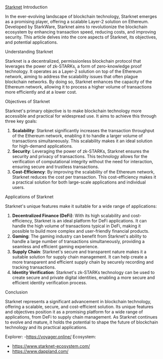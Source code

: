 [Starknet](https://www.starknet.io/) Introduction

In the ever-evolving landscape of blockchain technology, Starknet emerges as a promising player, offering a scalable Layer-2 solution on Ethereum. Developed by StarkWare, Starknet aims to revolutionize the blockchain ecosystem by enhancing transaction speed, reducing costs, and improving security. This article delves into the core aspects of Starknet, its objectives, and potential applications.

Understanding Starknet

Starknet is a decentralized, permissionless blockchain protocol that leverages the power of zk-STARKs, a form of zero-knowledge proof technology. It operates as a Layer-2 solution on top of the Ethereum network, aiming to address the scalability issues that often plague blockchain networks. By doing so, Starknet enhances the capacity of the Ethereum network, allowing it to process a higher volume of transactions more efficiently and at a lower cost.

Objectives of Starknet

Starknet's primary objective is to make blockchain technology more accessible and practical for widespread use. It aims to achieve this through three key goals:

1. **Scalability**: Starknet significantly increases the transaction throughput of the Ethereum network, enabling it to handle a larger volume of transactions simultaneously. This scalability makes it an ideal solution for high-demand applications.
2. **Security**: Leveraging the power of zk-STARKs, Starknet ensures the security and privacy of transactions. This technology allows for the verification of computational integrity without the need for interaction, ensuring secure and trustless transactions.
3. **Cost-Efficiency**: By improving the scalability of the Ethereum network, Starknet reduces the cost per transaction. This cost-efficiency makes it a practical solution for both large-scale applications and individual users.

Applications of Starknet

Starknet's unique features make it suitable for a wide range of applications:

1. **Decentralized Finance (DeFi)**: With its high scalability and cost-efficiency, Starknet is an ideal platform for DeFi applications. It can handle the high volume of transactions typical in DeFi, making it possible to build more complex and user-friendly financial products.
2. **Gaming**: The gaming industry can benefit from Starknet's ability to handle a large number of transactions simultaneously, providing a seamless and efficient gaming experience.
3. **Supply Chain**: Starknet's secure and transparent nature makes it a suitable solution for supply chain management. It can help create a more transparent and efficient supply chain by securely recording and tracking transactions.
4. **Identity Verification**: Starknet's zk-STARKs technology can be used to create secure and private digital identities, enabling a more secure and efficient identity verification process.

Conclusion

Starknet represents a significant advancement in blockchain technology, offering a scalable, secure, and cost-efficient solution. Its unique features and objectives position it as a promising platform for a wide range of applications, from DeFi to supply chain management. As Starknet continues to evolve and mature, it holds the potential to shape the future of blockchain technology and its practical applications.

Explorer:
-https://voyager.online/
Ecosystem:
- https://www.starknet-ecosystem.com/
- https://www.dappland.com/
